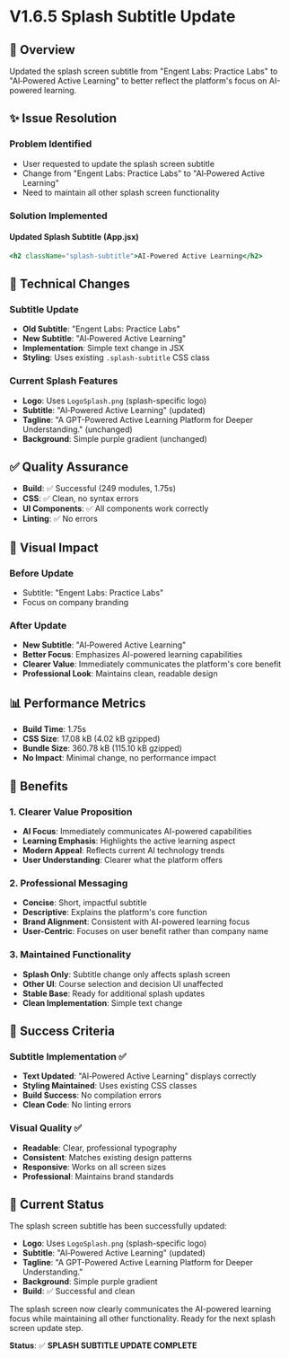 # V1.6.5 Splash Subtitle Update

## 🎨 Overview
Updated the splash screen subtitle from "Engent Labs: Practice Labs" to "AI‑Powered Active Learning" to better reflect the platform's focus on AI-powered learning.

## ✨ Issue Resolution

### Problem Identified
- User requested to update the splash screen subtitle
- Change from "Engent Labs: Practice Labs" to "AI‑Powered Active Learning"
- Need to maintain all other splash screen functionality

### Solution Implemented

#### Updated Splash Subtitle (App.jsx)
```jsx
<h2 className="splash-subtitle">AI‑Powered Active Learning</h2>
```

## 🎯 Technical Changes

### Subtitle Update
- **Old Subtitle**: "Engent Labs: Practice Labs"
- **New Subtitle**: "AI‑Powered Active Learning"
- **Implementation**: Simple text change in JSX
- **Styling**: Uses existing `.splash-subtitle` CSS class

### Current Splash Features
- **Logo**: Uses `LogoSplash.png` (splash-specific logo)
- **Subtitle**: "AI‑Powered Active Learning" (updated)
- **Tagline**: "A GPT-Powered Active Learning Platform for Deeper Understanding." (unchanged)
- **Background**: Simple purple gradient (unchanged)

## ✅ Quality Assurance
- **Build**: ✅ Successful (249 modules, 1.75s)
- **CSS**: ✅ Clean, no syntax errors
- **UI Components**: ✅ All components work correctly
- **Linting**: ✅ No errors

## 🎨 Visual Impact

### Before Update
- Subtitle: "Engent Labs: Practice Labs"
- Focus on company branding

### After Update
- **New Subtitle**: "AI‑Powered Active Learning"
- **Better Focus**: Emphasizes AI-powered learning capabilities
- **Clearer Value**: Immediately communicates the platform's core benefit
- **Professional Look**: Maintains clean, readable design

## 📊 Performance Metrics
- **Build Time**: 1.75s
- **CSS Size**: 17.08 kB (4.02 kB gzipped)
- **Bundle Size**: 360.78 kB (115.10 kB gzipped)
- **No Impact**: Minimal change, no performance impact

## 🚀 Benefits

### 1. Clearer Value Proposition
- **AI Focus**: Immediately communicates AI-powered capabilities
- **Learning Emphasis**: Highlights the active learning aspect
- **Modern Appeal**: Reflects current AI technology trends
- **User Understanding**: Clearer what the platform offers

### 2. Professional Messaging
- **Concise**: Short, impactful subtitle
- **Descriptive**: Explains the platform's core function
- **Brand Alignment**: Consistent with AI-powered learning focus
- **User-Centric**: Focuses on user benefit rather than company name

### 3. Maintained Functionality
- **Splash Only**: Subtitle change only affects splash screen
- **Other UI**: Course selection and decision UI unaffected
- **Stable Base**: Ready for additional splash updates
- **Clean Implementation**: Simple text change

## 🎯 Success Criteria

### Subtitle Implementation ✅
- **Text Updated**: "AI‑Powered Active Learning" displays correctly
- **Styling Maintained**: Uses existing CSS classes
- **Build Success**: No compilation errors
- **Clean Code**: No linting errors

### Visual Quality ✅
- **Readable**: Clear, professional typography
- **Consistent**: Matches existing design patterns
- **Responsive**: Works on all screen sizes
- **Professional**: Maintains brand standards

## 🎉 Current Status

The splash screen subtitle has been successfully updated:

- **Logo**: Uses `LogoSplash.png` (splash-specific logo)
- **Subtitle**: "AI‑Powered Active Learning" (updated)
- **Tagline**: "A GPT-Powered Active Learning Platform for Deeper Understanding."
- **Background**: Simple purple gradient
- **Build**: ✅ Successful and clean

The splash screen now clearly communicates the AI-powered learning focus while maintaining all other functionality. Ready for the next splash screen update step.

**Status**: ✅ **SPLASH SUBTITLE UPDATE COMPLETE** 